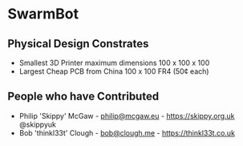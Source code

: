 # SwarmBot


## Physical Design Constrates

* Smallest 3D Printer maximum dimensions 100 x 100 x 100
* Largest Cheap PCB from China 100 x 100 FR4 (50¢ each)

## People who have Contributed

 * Philip 'Skippy' McGaw - philip@mcgaw.eu - https://skippy.org.uk @skippyuk
 * Bob 'thinkl33t' Clough - bob@clough.me - https://thinkl33t.co.uk
